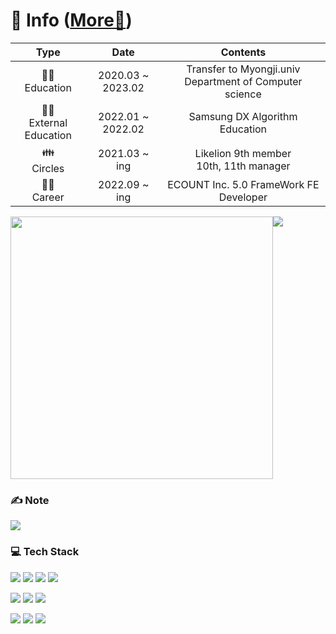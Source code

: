 <div>

# 📸 Info ([More📌](https://literate-web-05f.notion.site/3e61bb9e1a1747e1b492d7485806a495))
|Type|Date|Contents|
|:---:|:---:|:---:|
|👨‍🎓<br/>Education|2020.03 ~ 2023.02|Transfer to Myongji.univ Department of Computer science|
|👨‍🏫<br/>External Education|2022.01 ~ 2022.02|Samsung DX Algorithm Education|
|👪<br/>Circles|2021.03 ~ ing |Likelion 9th member <br /> 10th, 11th manager|
|👩‍💻<br/>Career|2022.09 ~ ing|ECOUNT Inc. 5.0 FrameWork FE Developer|

<div style="display: flex;">
  <img src='https://github-readme-stats.vercel.app/api?username=Bhanjo&show_icons=true&theme=radical' style="width: 420px;"/>
  <img src='http://mazassumnida.wtf/api/v2/generate_badge?boj=hanjo1515' />
</div>
    
### ✍ Note
<a href="https://blog.naver.com/hanjo1515"><img src="https://img.shields.io/badge/Blog-03C75A?style=flat-square&logo=Naver&logoColor=white"/></a>

### 💻 Tech Stack
<img src="https://img.shields.io/badge/JavaScript-F7DF1E?style=flat-square&logo=JavaScript&logoColor=white"/></a>
<img src="https://img.shields.io/badge/TypeScript-3178C6?style=flat-square&logo=TypeScript&logoColor=white"/></a>
<img src="https://img.shields.io/badge/Python-3766AB?style=flat-square&logo=Python&logoColor=white"/></a>
<img src="https://img.shields.io/badge/JAVA-007396?style=flat-square&logo=JAVA&logoColor=white"/></a>

<img src="https://img.shields.io/badge/React-61DAFB?style=flat-square&logo=React&logoColor=white"/></a>
<img src="https://img.shields.io/badge/Next.js-000000?style=flat-square&logo=Next.js&logoColor=white"/></a>
<img src="https://img.shields.io/badge/Redux-764ABC?style=flat-square&logo=Redux&logoColor=white"/></a>

<img src="https://img.shields.io/badge/Django-092E20?style=flat-square&logo=Django&logoColor=white"/></a>
<img src="https://img.shields.io/badge/Node.js-339933?style=flat-square&logo=Node.js&logoColor=white"/></a>
<img src="https://img.shields.io/badge/MySQL-4479A1?style=flat-square&logo=MySQL&logoColor=white"/></a>

<!-- <img src="https://img.shields.io/badge/쓰고자하는_텍스트-컬러코드?style=flat-square&logo=simpleicons에서_아이콘이름&logoColor=white"/></a> -->
</div>
